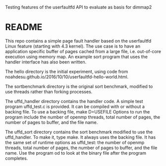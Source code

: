 Testing features of the userfaultfd API to evaluate as basis for
dimmap2 

# README #

This repo contains a simple page fault handler based on the userfaultfd Linux feature (starting with 4.3 kernel). The use case is to have an application specific buffer of pages cached from a large file, i.e. out-of-core execution using memory map. An example sort program that uses the handler interface has also been written.

The hello directory is the initial experiment, using code from noahdesu.github.io/2016/10/10/userfaultfd-hello-world.html.

The sortbenchmark directory is the original sort benchmark, modified to use threads rather than forking processes.

The uffd_handler directory contains the handler code. A simple test program uffd_test.c is provided. It can be compiled with or without a backing file. To use a backing file,
make D=USEFILE
Options to run the program include the number of openmp threads, total number of pages, the number of pages to buffer, and the file name.

The uffd_sort directory contains the sort benchmark modified to use the uffd_handler. To make it, type make. It always uses the backing file. It has the same set of runtime options as uffd_test:
the number of openmp threads, total number of pages, the number of pages to buffer, and the file name. Use the program od to look at the binary file after the program completes.